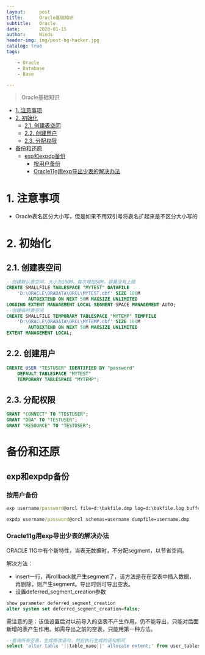 ```yaml
---
layout:     post
title:      Oracle基础知识
subtitle:   Oracle
date:       2020-01-15
author:     Winds
header-img: img/post-bg-hacker.jpg
catalog: true
tags:

    - Oracle
    - Database
    - Base

---
```


> Oracle基础知识

<!-- TOC -->

- [1. 注意事项](#1-注意事项)
- [2. 初始化](#2-初始化)
    - [2.1. 创建表空间](#21-创建表空间)
    - [2.2. 创建用户](#22-创建用户)
    - [2.3. 分配权限](#23-分配权限)
- [备份和还原](#备份和还原)
    - [exp和expdp备份](#exp和expdp备份)
        - [按用户备份](#按用户备份)
        - [Oracle11g用exp导出少表的解决办法](#oracle11g用exp导出少表的解决办法)

<!-- /TOC -->

# 1. 注意事项

* Oracle表名区分大小写，但是如果不用双引号将表名扩起来是不区分大小写的

# 2. 初始化

## 2.1. 创建表空间

``` sql
--创建默认表空间，大小为100M，每次增加50M，容量没有上限
CREATE SMALLFILE TABLESPACE "MYTEST" DATAFILE
    'D:\ORACLE\ORADATA\ORCL\MYTEST.dbf' SIZE 100M
        AUTOEXTEND ON NEXT 50M MAXSIZE UNLIMITED
LOGGING EXTENT MANAGEMENT LOCAL SEGMENT SPACE MANAGEMENT AUTO;
--创建临时表空间
CREATE SMALLFILE TEMPORARY TABLESPACE "MYTEMP" TEMPFILE
    'D:\ORACLE\ORADATA\ORCL\MYTEMP.dbf' SIZE 100M
        AUTOEXTEND ON NEXT 50M MAXSIZE UNLIMITED
EXTENT MANAGEMENT LOCAL;
```

## 2.2. 创建用户

``` sql
CREATE USER "TESTUSER" IDENTIFIED BY "password"
    DEFAULT TABLESPACE "MYTEST"
    TEMPORARY TABLESPACE "MYTEMP";
```

## 2.3. 分配权限

``` sql
GRANT "CONNECT" TO "TESTUSER";
GRANT "DBA" TO "TESTUSER";
GRANT "RESOURCE" TO "TESTUSER";
```

# 备份和还原

## exp和expdp备份

### 按用户备份

``` cmd
exp username/password@orcl file=d:\bakfile.dmp log=d:\bakfile.log buffer=4096

expdp username/password@orcl schemas=username dumpfile=username.dmp
```

### Oracle11g用exp导出少表的解决办法

ORACLE 11G中有个新特性，当表无数据时，不分配segment，以节省空间。

解决方法：

* insert一行，再rollback就产生segment了，该方法是在在空表中插入数据，再删除，则产生segment。导出时则可导出空表。
* 设置deferred_segment_creation参数

``` sql
show parameter deferred_segment_creation 
alter system set deferred_segment_creation=false;
```

需注意的是：该值设置后对以前导入的空表不产生作用，仍不能导出，只能对后面新增的表产生作用。如需导出之前的空表，只能用第一种方法。

``` sql
--查询所有空表，生成修改语句，然后执行生成的语句即可
select 'alter table '||table_name||' allocate extent;' from user_tables where num_rows=0
```

